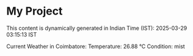 # My Project

This content is dynamically generated in Indian Time (IST): 2025-03-29 03:15:13 IST


Current Weather in Coimbatore:
Temperature: 26.88 °C
Condition: mist
